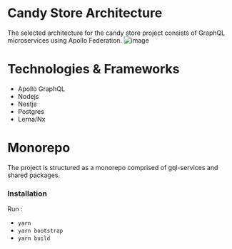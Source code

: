 # Candy Store Architecture
The selected architecture for the candy store project consists of GraphQL microservices using Apollo Federation.
![image](https://drive.google.com/uc?export=view&id=1iXy-1RshzdlvhnsTKYeyLZpBYPCt-L-5KN8Fh)

# Technologies & Frameworks
- Apollo GraphQL
- Nodejs
- Nestjs
- Postgres
- Lerna/Nx

# Monorepo
The project is structured as a monorepo comprised of gql-services and shared packages.

### Installation
Run :
 - `yarn`
 - `yarn bootstrap`
 - `yarn build`


 

